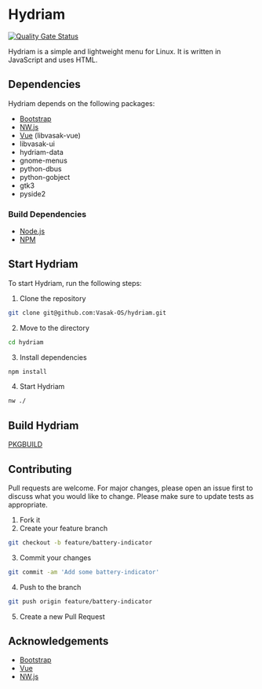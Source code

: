 # Hydriam

[![Quality Gate Status](https://sonarcloud.io/api/project_badges/measure?project=Vasak-OS_hydriam&metric=alert_status)](https://sonarcloud.io/summary/new_code?id=Vasak-OS_hydriam)

Hydriam is a simple and lightweight menu for Linux. It is written in JavaScript and uses HTML. 

## Dependencies

Hydriam depends on the following packages:

* [Bootstrap](https://getbootstrap.com/)
* [NW.js](https://nwjs.io/)
* [Vue](https://vuejs.org/) (libvasak-vue)
* libvasak-ui
* hydriam-data
* gnome-menus
* python-dbus
* python-gobject
* gtk3
* pyside2

### Build Dependencies

* [Node.js](https://nodejs.org/)
* [NPM](https://www.npmjs.com/)

## Start Hydriam

To start Hydriam, run the following steps:

1. Clone the repository

```bash
git clone git@github.com:Vasak-OS/hydriam.git
```

2. Move to the directory

```bash
cd hydriam
```

3. Install dependencies

```bash
npm install
```

4. Start Hydriam

```bash
nw ./
```

## Build Hydriam

[PKGBUILD](https://github.com/Vasak-OS/PKGBUILDS/blob/main/hydriam/PKGBUILD)

## Contributing

Pull requests are welcome. For major changes, please open an issue first to discuss what you would like to change. Please make sure to update tests as appropriate.

1. Fork it
2. Create your feature branch

```bash
git checkout -b feature/battery-indicator
```

3. Commit your changes 

```bash
git commit -am 'Add some battery-indicator'
```

4. Push to the branch

```bash
git push origin feature/battery-indicator
```

5. Create a new Pull Request

## Acknowledgements

- [Bootstrap](https://getbootstrap.com/)
- [Vue](https://vuejs.org/)
- [NW.js](https://nwjs.io/)

